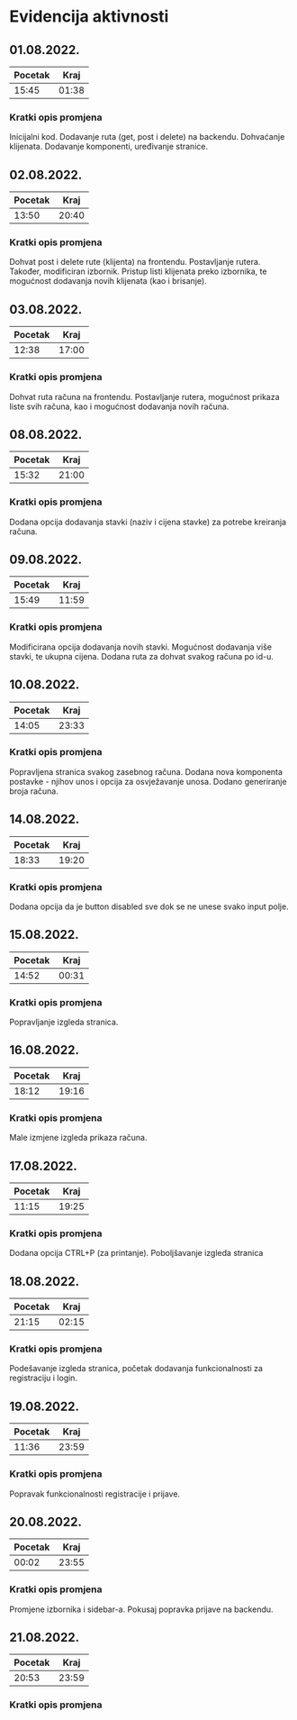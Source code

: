 # Evidencija aktivnosti

## 01.08.2022.

| Pocetak | Kraj  |
| ------- | ----- |
| 15:45   | 01:38 |

### Kratki opis promjena

Inicijalni kod.
Dodavanje ruta (get, post i delete) na backendu.
Dohvaćanje klijenata.
Dodavanje komponenti, uređivanje stranice.

## 02.08.2022.

| Pocetak | Kraj  |
| ------- | ----- |
| 13:50   | 20:40 |

### Kratki opis promjena

Dohvat post i delete rute (klijenta) na frontendu.
Postavljanje rutera. Također, modificiran izbornik.
Pristup listi klijenata preko izbornika, te
mogućnost dodavanja novih klijenata (kao i brisanje).

## 03.08.2022.

| Pocetak | Kraj  |
| ------- | ----- |
| 12:38   | 17:00 |

### Kratki opis promjena

Dohvat ruta računa na frontendu.
Postavljanje rutera, mogućnost prikaza liste svih računa,
kao i mogućnost dodavanja novih računa.

## 08.08.2022.

| Pocetak | Kraj  |
| ------- | ----- |
| 15:32   | 21:00 |

### Kratki opis promjena

Dodana opcija dodavanja
stavki (naziv i cijena stavke) za potrebe kreiranja računa.

## 09.08.2022.

| Pocetak | Kraj  |
| ------- | ----- |
| 15:49   | 11:59 |

### Kratki opis promjena

Modificirana opcija dodavanja novih stavki.
Mogućnost dodavanja više stavki, te ukupna cijena.
Dodana ruta za dohvat svakog računa po id-u.

## 10.08.2022.

| Pocetak | Kraj  |
| ------- | ----- |
| 14:05   | 23:33 |

### Kratki opis promjena

Popravljena stranica svakog zasebnog računa.
Dodana nova komponenta postavke - njihov unos i
opcija za osvježavanje unosa. Dodano generiranje broja računa.

## 14.08.2022.

| Pocetak | Kraj  |
| ------- | ----- |
| 18:33   | 19:20 |

### Kratki opis promjena

Dodana opcija da je button disabled sve dok se
ne unese svako input polje.

## 15.08.2022.

| Pocetak | Kraj  |
| ------- | ----- |
| 14:52   | 00:31 |

### Kratki opis promjena

Popravljanje izgleda stranica.

## 16.08.2022.

| Pocetak | Kraj  |
| ------- | ----- |
| 18:12   | 19:16 |

### Kratki opis promjena

Male izmjene izgleda prikaza računa.

## 17.08.2022.

| Pocetak | Kraj  |
| ------- | ----- |
| 11:15   | 19:25 |

### Kratki opis promjena

Dodana opcija CTRL+P (za printanje).
Poboljšavanje izgleda stranica

## 18.08.2022.

| Pocetak | Kraj  |
| ------- | ----- |
| 21:15   | 02:15 |

### Kratki opis promjena

Podešavanje izgleda stranica,
početak dodavanja funkcionalnosti za registraciju
i login.

## 19.08.2022.

| Pocetak | Kraj  |
| ------- | ----- |
| 11:36   | 23:59 |

### Kratki opis promjena

Popravak funkcionalnosti registracije i prijave.

## 20.08.2022.

| Pocetak | Kraj  |
| ------- | ----- |
| 00:02   | 23:55 |

### Kratki opis promjena

Promjene izbornika i sidebar-a.
Pokusaj popravka prijave na backendu.

## 21.08.2022.

| Pocetak | Kraj  |
| ------- | ----- |
| 20:53   | 23:59 |

### Kratki opis promjena
